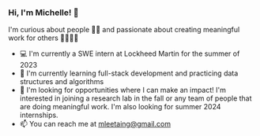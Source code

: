 ### Hi, I'm Michelle! 🍊
I'm curious about people 👩‍👧 and passionate about creating meaningful work for others 👩🏻‍💻🌱

- 💻 I'm currently a SWE intern at Lockheed Martin for the summer of 2023
- 🧠 I'm currently learning full-stack development and practicing data structures and algorithms
- 🔎 I'm looking for opportunities where I can make an impact! I'm interested in joining a research lab in the fall or any team of people that are doing meaningful work. I'm also looking for summer 2024 internships.
- 📫 You can reach me at mleetaing@gmail.com 
